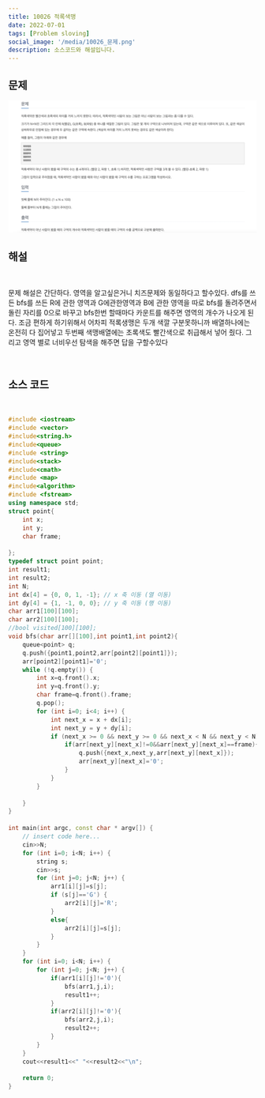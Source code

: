 ```yaml
---
title: 10026 적록색맹
date: 2022-07-01
tags: [Problem sloving]
social_image: '/media/10026_문제.png'
description: 소스코드와 해설입니다.
---
```


## 문제

![problem image](/media/10026_문제.png)
</br>

## 해설
</br>


문제 해설은 간단하다. 영역을 알고싶은거니 치즈문제와 동일하다고 할수있다.
dfs를 쓰든 bfs를 쓰든 R에 관한 영역과 G에관한영역과 B에 관한 영역을 따로 bfs를 돌려주면서
돌린 자리를 0으로 바꾸고 bfs한번 할때마다 카운트를 해주면 
영역의 개수가 나오게 된다. 조금 편하게 하기위해서 어차피 적록생맹은 두개 색깔 구분못하니까 배열하나에는 온전히 다 집어넣고
두번째 색맹배열에는 초록색도 빨간색으로 취급해서 넣어 줬다. 그리고 영역 별로 너비우선 탐색을 해주면 답을 구할수있다

</br>

## 소스 코드

</br>


```cpp
#include <iostream>
#include <vector>
#include<string.h>
#include<queue>
#include <string>
#include<stack>
#include<cmath>
#include <map>
#include<algorithm>
#include <fstream>
using namespace std;
struct point{
    int x;
    int y;
    char frame;
    
};
typedef struct point point;
int result1;
int result2;
int N;
int dx[4] = {0, 0, 1, -1}; // x 축 이동 (열 이동)
int dy[4] = {1, -1, 0, 0}; // y 축 이동 (행 이동)
char arr1[100][100];
char arr2[100][100];
//bool visited[100][100];
void bfs(char arr[][100],int point1,int point2){
    queue<point> q;
    q.push({point1,point2,arr[point2][point1]});
    arr[point2][point1]='0';
    while (!q.empty()) {
        int x=q.front().x;
        int y=q.front().y;
        char frame=q.front().frame;
        q.pop();
        for (int i=0; i<4; i++) {
            int next_x = x + dx[i];
            int next_y = y + dy[i];
            if (next_x >= 0 && next_y >= 0 && next_x < N && next_y < N) {
                if(arr[next_y][next_x]!=0&&arr[next_y][next_x]==frame){
                    q.push({next_x,next_y,arr[next_y][next_x]});
                    arr[next_y][next_x]='0';
                }
            }
        }
        
    }
}

int main(int argc, const char * argv[]) {
    // insert code here...
    cin>>N;
    for (int i=0; i<N; i++) {
        string s;
        cin>>s;
        for (int j=0; j<N; j++) {
            arr1[i][j]=s[j];
            if (s[j]=='G') {
                arr2[i][j]='R';
            }
            else{
                arr2[i][j]=s[j];
            }
        }
    }
    for (int i=0; i<N; i++) {
        for (int j=0; j<N; j++) {
            if(arr1[i][j]!='0'){
                bfs(arr1,j,i);
                result1++;
            }
            if(arr2[i][j]!='0'){
                bfs(arr2,j,i);
                result2++;
            }
        }
    }
    cout<<result1<<" "<<result2<<"\n";
    
    return 0;
}


```